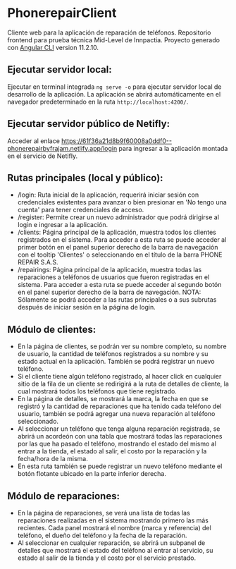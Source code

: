 # PhonerepairClient

Cliente web para la aplicación de reparación de teléfonos. Repositorio frontend para prueba técnica Mid-Level de Innpactia.
Proyecto generado con [Angular CLI](https://github.com/angular/angular-cli) version 11.2.10.

## Ejecutar servidor local:

Ejecutar en terminal integrada `ng serve -o` para ejecutar servidor local de desarrollo de la aplicación. La aplicación se abrirá automáticamente en el navegador predeterminado en la ruta `http://localhost:4200/`.
## Ejecutar servidor público de Netifly:

Acceder al enlace https://61f36a21d8b9f60008a0ddf0--phonerepairbyfrajam.netlify.app/login para ingresar a la aplicación montada en el servicio de Netifly.

## Rutas principales (local y público):
- /login: Ruta inicial de la aplicación, requerirá iniciar sesión con credenciales existentes para avanzar o bien presionar en 'No tengo una cuenta' para tener credenciales de acceso.
- /register: Permite crear un nuevo administrador que podrá dirigirse al login e ingresar a la aplicación.
- /clients: Página principal de la aplicación, muestra todos los clientes registrados en el sistema. Para acceder a esta ruta se puede acceder al primer botón en el panel superior derecho de la barra de navegación con el tooltip 'Clientes' o seleccionando en el título de la barra PHONE REPAIR S.A.S.
- /repairings: Página principal de la aplicación, muestra todas las reparaciones a teléfonos de usuarios que fueron registradas en el sistema. Para acceder a esta ruta se puede acceder al segundo botón en el panel superior derecho de la barra de navegación.
NOTA: Sólamente se podrá acceder a las rutas principales o a sus subrutas después de iniciar sesión en la página de login.

## Módulo de clientes:
- En la página de clientes, se podrán ver su nombre completo, su nombre de usuario, la cantidad de teléfonos registrados a su nombre y su estado actual en la aplicación. También se podrá registrar un nuevo teléfono.
- Si el cliente tiene algún teléfono registrado, al hacer click en cualquier sitio de la fila de un cliente se redirigirá a la ruta de detalles de cliente, la cual mostrará todos los teléfonos que tiene registrado.
- En la página de detalles, se mostrará la marca, la fecha en que se registró y la cantidad de reparaciones que ha tenido cada teléfono del usuario, también se podrá agregar una nueva reparación al teléfono seleccionado.
- Al seleccionar un teléfono que tenga alguna reparación registrada, se abrirá un acordeón con una tabla que mostrará todas las reparaciones por las que ha pasado el teléfono, mostrando el estado del mismo al entrar a la tienda, el estado al salir, el costo por la reparación y la fecha/hora de la misma.
- En esta ruta también se puede registrar un nuevo teléfono mediante el botón flotante ubicado en la parte inferior derecha.

## Módulo de reparaciones:
- En la página de reparaciones, se verá una lista de todas las reparaciones realizadas en el sistema mostrando primero las más recientes. Cada panel mostrará el nombre (marca y referencia) del teléfono, el dueño del teléfono y la fecha de la reparación.
- Al seleccionar en cualquier reparación, se abrirá un subpanel de detalles que mostrará el estado del teléfono al entrar al servicio, su estado al salir de la tienda y el costo por el servicio prestado.